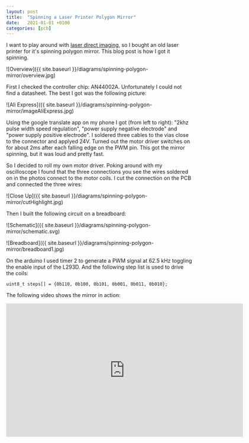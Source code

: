 ```yaml
---
layout: post
title:  "Spinning a Laser Printer Polygon Mirror"
date:   2021-01-01 +0100
categories: [pcb]
---
```


I want to play around with [laser direct imaging](https://www.pcbgogo.com/Blog/Explaining_Laser_Direct_Imaging_in_PCB_Fabrication_by_PCBGOGO.html), so I bought an old laser printer for it's spinning polygon mirror. This blog post is how I got it spinning.

![Overview]({{ site.baseurl }}/diagrams/spinning-polygon-mirror/overview.jpg)

First I checked the controller chip: AN44002A. Unfortunately I could not find a datasheet. The best I got was the following picture:

![Ali Express]({{ site.baseurl }}/diagrams/spinning-polygon-mirror/imageAliExpress.jpg)

Using the google translate app on my phone I got (from left to right): "2khz pulse width speed regulation", "power supply negative electrode" and "power supply positive electrode". I soldered three cables to the vias close to the connector and applyed 24V. Turned out the motor driver switches on for about 2ms after each falling edge on the PWM pin. This got the mirror spinning, but it was loud and pretty fast.

So I decided to roll my own motor driver. Poking around with my oscilloscope I found that the three connections you see the wires soldered on in the photos connect to the motor coils. I cut the connection on the PCB and connected the three wires:

![Close Up]({{ site.baseurl }}/diagrams/spinning-polygon-mirror/cutHighlight.jpg)

Then I built the following circuit on a breadboard:

![Schematic]({{ site.baseurl }}/diagrams/spinning-polygon-mirror/schematic.svg)


![Breadboard]({{ site.baseurl }}/diagrams/spinning-polygon-mirror/breadboard1.jpg)

On the arduino I used timer 2 to generate a PWM signal at 62.5 kHz toggling the enable input of the L293D. And the following step list is used to drive the coils:

````
uint8_t steps[] = {0b110, 0b100, 0b101, 0b001, 0b011, 0b010};
````

The following video shows the mirror in action:

<iframe id="ytplayer" type="text/html" width="640" height="360"
  src="https://www.youtube.com/embed/l2KBbxyOg50"
  frameborder="0"></iframe>